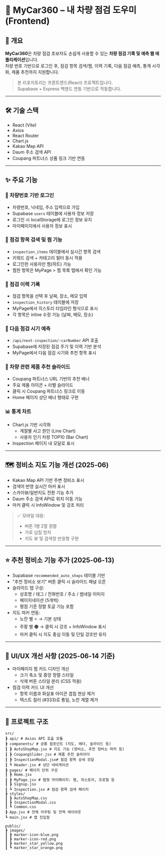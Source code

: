 # 🚗 MyCar360 – 내 차량 점검 도우미 (Frontend)

## 📌 개요  
**MyCar360**은 차량 점검 초보자도 손쉽게 사용할 수 있는 **차량 점검 기록 및 예측 웹 애플리케이션**입니다.  
차량 번호 기반으로 로그인 후, 점검 항목 검색/찜, 이력 기록, 다음 점검 예측, 통계 시각화, 제품 추천까지 지원합니다.  

> 본 리포지토리는 프론트엔드(React) 프로젝트입니다.  
> Supabase + Express 백엔드 연동 기반으로 작동합니다.

---

## 🛠 기술 스택
- React (Vite)
- Axios
- React Router
- Chart.js
- Kakao Map API
- Daum 주소 검색 API
- Coupang 파트너스 상품 링크 기반 연동

---

## ✨ 주요 기능

### 🚙 차량번호 기반 로그인
- 차량번호, 닉네임, 주소 입력으로 가입
- Supabase `users` 테이블에 사용자 정보 저장
- 로그인 시 localStorage에 로그인 정보 유지
- 마이페이지에서 사용자 정보 표시

### 🔎 점검 항목 검색 및 찜 기능
- `inspection_items` 테이블에서 실시간 항목 검색
- 키워드 검색 + 카테고리 필터 동시 적용
- 로그인한 사용자만 찜(하트) 가능
- 찜한 항목은 MyPage > 찜 목록 탭에서 확인 가능

### 🧾 점검 이력 기록
- 점검 항목을 선택 후 날짜, 장소, 메모 입력
- `inspection_history` 테이블에 저장
- MyPage에서 히스토리 타임라인 형식으로 표시
- 각 항목은 inline 수정 가능 (날짜, 메모, 장소)

### 📅 다음 점검 시기 예측
- `/api/next-inspection/:carNumber` API 호출
- Supabase에 저장된 점검 주기 및 이력 기반 분석
- MyPage에서 다음 점검 시기와 추천 항목 표시

### 🛒 차량 관련 제품 추천 슬라이드
- Coupang 파트너스 URL 기반의 추천 배너
- 주요 제품 아이콘 + 라벨 슬라이드
- 클릭 시 Coupang 파트너스 링크로 이동
- Home 페이지 상단 배너 형태로 구현

### 📊 통계 차트
- Chart.js 기반 시각화
  - 계절별 사고 원인 (Line Chart)
  - 사용자 인기 차량 TOP10 (Bar Chart)
- Inspection 페이지 내 모달로 표시

---

## 🗺️ 정비소 지도 기능 개선 (2025-06)
- Kakao Map API 기반 주변 정비소 표시
- 검색어 반영 실시간 마커 표시
- 스카이뷰/일반지도 전환 기능 추가
- Daum 주소 검색 API로 위치 이동 가능
- 마커 클릭 시 InfoWindow 및 강조 처리

> ✅ 모바일 대응:
> - 버튼 1행 2열 정렬
> - 가로 넘침 방지
> - 지도 뷰 및 검색창 반응형 구현

---

## ⭐ 추천 정비소 기능 추가 (2025-06-13)
- Supabase `recommended_auto_shops` 테이블 기반
- "추천 정비소 보기" 버튼 클릭 시 슬라이드 패널 오픈
- 슬라이드 탭 구성:
  - 상호명 / 태그 / 전화번호 / 주소 / 썸네일 이미지
  - 페이지네이션 (5개씩)
  - 평점 기준 정렬 토글 기능 포함
- 지도 마커 연동:
  - 노란 별 ⭐ → 기본 상태
  - 주황 별 🟠 → 클릭 시 강조 + InfoWindow 표시
  - 마커 클릭 시 지도 중심 이동 및 단일 강조만 유지

---

## 🎨 UI/UX 개선 사항 (2025-06-14 기준)
- 마이페이지 찜 카드 디자인 개선
  - 크기 축소 및 중앙 정렬 스타일
  - 삭제 버튼 스타일 분리 (CSS 적용)
- 점검 이력 카드 UI 개선
  - 항목 이름과 화살표 아이콘 겹침 현상 제거
  - 텍스트 컬러 (#333)로 통일, 노란 계열 제거

---

## 📂 프로젝트 구조
```
src/
┣ api/ # Axios API 호출 모듈
┣ components/ # 공통 컴포넌트 (지도, 헤더, 슬라이드 등)
┃ ┣ AutoShopMap.jsx # 지도 기능 (정비소, 추천 정비소 마커 등)
┃ ┣ CoupangSlider.jsx # 제품 추천 슬라이더
┃ ┣ InspectionModal.jsx# 점검 항목 상세 모달
┃ ┗ Header.jsx # 상단 네비게이션
┣ pages/ # 페이지 단위 구성
┃ ┣ Home.jsx
┃ ┣ MyPage.jsx # 탭형 마이페이지: 찜, 히스토리, 프로필 등
┃ ┣ Signup.jsx
┃ ┗ Inspection.jsx # 점검 항목 검색 페이지
┣ styles/
┃ ┣ AutoShopMap.css
┃ ┣ InspectionModal.css
┃ ┗ Common.css
┣ App.jsx # 전체 라우팅 및 전역 레이아웃
┗ main.jsx # 앱 진입점

public/
┣ images/
┃ ┣ marker-icon-blue.png
┃ ┣ marker-icon-red.png
┃ ┣ marker_star_yellow.png
┃ ┗ marker_star_orange.png
```
